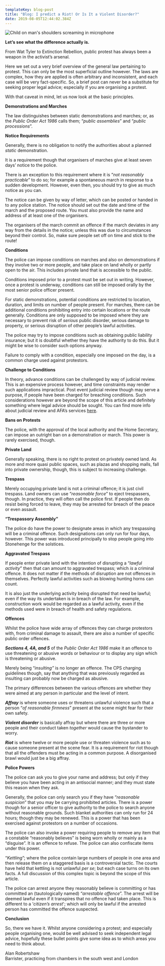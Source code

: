 ```yaml
---
templateKey: blog-post
title: "Blog: I predict a Riot! Or Is It a Violent Disorder?"
date: 2019-08-05T12:44:02.384Z
---
```

![Child on man's shoulders screaming in microphone](/img/a9068502-edf2-4bba-9b8e-bbfea7e038fb.png "Blog: I predict a Riot! Or Is It a Violent Disorder?")

<!--StartFragment-->

**Let’s see what the difference actually is.**

From Wat Tyler to Extinction Rebellion, public protest has always been a weapon in the activist’s arsenal.

Here we set out a very brief overview of the general law pertaining to protest. This can only be the most superficial outline however. The laws are complex, how they are applied is often arbitrary and inconsistent, and each case will be very fact-specific. So, a brief post can never be a substitute for seeking proper legal advice; especially if you are organising a protest.

With that caveat in mind, let us now look at the basic principles.

**Demonstrations and Marches**

The law distinguishes between static demonstrations and marches; or, as the *Public Order Act 1986* calls them; “*public assemblies*” and “*public processions*”.

**Notice Requirements**

Generally, there is no obligation to notify the authorities about a planned *static* demonstration.

It is a requirement though that organisers of marches give at least seven days’ notice to the police.

There is an exception to this requirement where it is “*not reasonably practicable*” to do so; for example a spontaneous march in response to a sudden development. However, even then, you should try to give as much notice as you can.

The notice can be given by way of letter, which can be posted or handed in to any police station. The notice should set out the date and time of the march and the proposed route. You must also provide the name and address of at least one of the organisers.

The organisers of the march commit an offence if the march deviates in any way from the details in the notice; unless this was due to circumstances beyond their control. So, make sure people set off on time and stick to the route!

**Conditions**

The police can impose conditions on marches and also on demonstrations if they involve two or more people, and take place on land wholly or partly open to the air. This includes private land that is accessible to the public.

Conditions imposed prior to a protest must be set out in writing. However, once a protest is underway, conditions can still be imposed orally by the most senior police officer present.

For static demonstrations, potential conditions are restricted to location, duration, and limits on number of people present. For marches, there can be additional conditions prohibiting entry into certain locations or the route generally. Conditions are only supposed to be imposed where they are necessary to prevent risk of *serious* public disorder, serious damage to property, or serious disruption of other people’s lawful activities.

The police may try to impose conditions such as obtaining public liability insurance; but it is doubtful whether they have the authority to do this. But it might be wise to consider such options anyway.

Failure to comply with a condition, especially one imposed on the day, is a common charge used against protestors.

**Challenge to Conditions**

In theory, advance conditions can be challenged by way of judicial review. This is an expensive process however, and time constraints may render such applications impractical. Post event judicial review though may serve a purpose, if people have been charged for breaching conditions. Such considerations however are beyond the scope of this article and definitely something where legal advice should be sought. You can find more info about judicial review and AFA’s services [here](https://advocates-for-animals.com/expertise/judicial-review).

**Bans on Protests**

The police, with the approval of the local authority and the Home Secretary, can impose an outright ban on a demonstration or march. This power is rarely exercised, though.

**Private Land**

Generally speaking, there is no right to protest on privately owned land. As more and more quasi public spaces, such as plazas and shopping malls, fall into private ownership, though, this is subject to increasing challenge.

**Trespass**

Merely occupying private land is not a criminal offence; it is just civil trespass. Land owners can use “*reasonable force*” to eject trespassers, though. In practice, they will often call the police first. If people then do resist being forced to leave, they may be arrested for breach of the peace or even assault.

**“Trespassory Assembly”**

The police do have the power to designate areas in which any trespassing will be a criminal offence. Such designations can only run for four days, however. This power was introduced principally to stop people going into Stonehenge for the solstices.

**Aggravated Trespass**

If people enter private land with the intention of disrupting a “*lawful activity*” then that can amount to aggravated trespass; which *is* a criminal offence. It does not matter if the methods of disruption are not offences in themselves. Perfectly lawful activities such as blowing hunting horns can count.

It is also just the underlying activity being disrupted that need be lawful; even if the way its undertaken is in breach of the law. For example, construction work would be regarded as a lawful activity, even if the methods used were in breach of health and safety regulations.

**Offences**

Whilst the police have wide array of offences they can charge protestors with, from criminal damage to assault, there are also a number of specific public order offences.

***Sections 4, 4A, and 5*** of the *Public Order Act 1986* make it an offence to use threatening or abusive words or behaviour or to display any sign which is threatening or abusive.

Merely being “*insulting”* is no longer an offence. The CPS charging guidelines though, say that anything that was previously regarded as insulting can probably now be charged as abusive.

The primary differences between the various offences are whether they were aimed at any person in particular and the level of intent.

***Affray*** is where someone uses or threatens unlawful violence such that a person “*of reasonable firmness*” present at the scene might fear for their own safety.

***Violent disorder*** is basically affray but where there are three or more people and their conduct taken *together* would cause the bystander to worry.

***Riot*** is where twelve or more people use or threaten violence such as to cause someone present at the scene fear. It is a requirement for riot though that all the offenders must be acting in a common purpose. A disorganised brawl would just be a big affray.

**Police Powers**

The police can ask you to give your name and address; but only if they believe you have been acting in an antisocial manner; and they must state this reason when they ask.

Generally, the police can only search you if they have “*reasonable suspicion*” that you may be carrying prohibited articles. There is a power though for a senior officer to give authority to the police to search anyone without reasonable grounds. Such blanket authorities can only run for 24 hours; though they may be renewed. This is a power that has been exercised against protestors on a number of occasions.

The police can also invoke a power requiring people to remove any item that a constable “reasonably believes” is being worn wholly or mainly as a “disguise”. It is an offence to refuse. The police can also confiscate items under this power.

“*Kettling*”; where the police contain large numbers of people in one area and then release them on a staggered basis is a controversial tactic. The courts have held that kettling is not unlawful *per se*; but each case turns on its own facts. A full discussion of this complex topic is beyond the scope of this article.

The police can arrest anyone they reasonably believe is committing or has committed an (tautologically named) “*arrestable offence*”. The arrest will be deemed lawful even if it transpires that no offence had taken place. This is different to a ‘*citizen’s arrest*'; which will only be lawful if the arrested person has committed the offence suspected.

**Conclusion**

So, there we have it. Whilst anyone considering a protest; and especially people organising one, would be well advised to seek independent legal advice, hopefully these bullet points give some idea as to which areas you need to think about.

Alan Robertshaw\
Barrister, practicing from chambers in the south west and London

<!--EndFragment-->